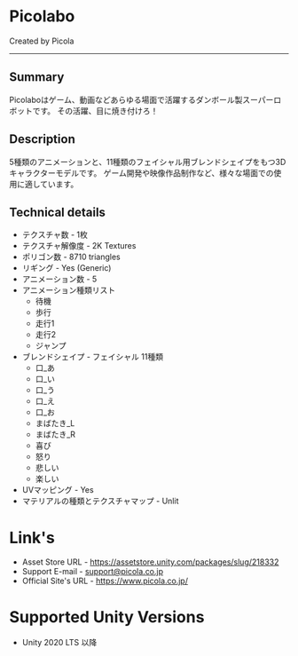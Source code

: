 # Picolabo
Created by Picola

---
## Summary
Picolaboはゲーム、動画などあらゆる場面で活躍するダンボール製スーパーロボットです。
その活躍、目に焼き付けろ！

## Description
5種類のアニメーションと、11種類のフェイシャル用ブレンドシェイプをもつ3Dキャラクターモデルです。
ゲーム開発や映像作品制作など、様々な場面での使用に適しています。

## Technical details
* テクスチャ数 - 1枚
* テクスチャ解像度 - 2K Textures
* ポリゴン数 - 8710 triangles
* リギング - Yes (Generic)
* アニメーション数 - 5
* アニメーション種類リスト
    - 待機
    - 歩行
    - 走行1
    - 走行2
    - ジャンプ
* ブレンドシェイプ - フェイシャル 11種類
    - 口_あ
    - 口_い
    - 口_う
    - 口_え
    - 口_お
    - まばたき_L
    - まばたき_R
    - 喜び
    - 怒り
    - 悲しい
    - 楽しい
* UVマッピング - Yes
* マテリアルの種類とテクスチャマップ - Unlit

# Link's
* Asset Store URL - <https://assetstore.unity.com/packages/slug/218332>
* Support E-mail - <support@picola.co.jp>
* Official Site's URL - <https://www.picola.co.jp/>

# Supported Unity Versions
* Unity 2020 LTS 以降
